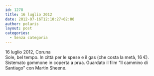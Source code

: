 ```yaml
---
id: 1278
title: 16 luglio 2012
date: 2012-07-16T12:10:27+02:00
author: polaris
layout: post
categories:
  - Senza categoria
---
```

16 luglio 2012, Coruna  
Sole, bel tempo. In città per le spese e il gas (che costa la metà, 16 €). Sistemato gommone in coperta a prua. Guardato il film &#8220;Il cammino di Santiago&#8221; con Martin Sheene.